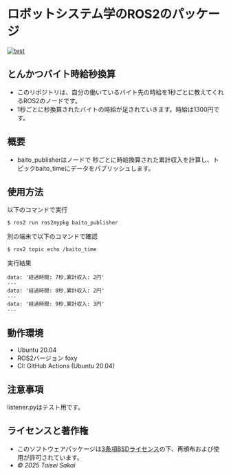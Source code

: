 # ロボットシステム学のROS2のパッケージ
[![test](https://github.com/sakaitai/ros2mypkg/actions/workflows/test.yml/badge.svg)](https://github.com/sakaitai/ros2mypkg/actions/workflows/test.yml)
## とんかつバイト時給秒換算
- このリポジトリは、自分の働いているバイト先の時給を1秒ごとに教えてくれるROS2のノードです。
- 1秒ごとに秒換算されたバイトの時給が足されていきます。時給は1300円です。

## 概要
- baito_publisherはノードで
秒ごとに時給換算された累計収入を計算し、トピックbaito_timeにデータをパブリッシュします。

## 使用方法
以下のコマンドで実行

```
$ ros2 run ros2mypkg baito_publisher
```
別の端末で以下のコマンドで確認

```
$ ros2 topic echo /baito_time
```

実行結果

```
data: '経過時間: 7秒,累計収入: 2円'
---
data: '経過時間: 8秒,累計収入: 2円'
---
data: '経過時間: 9秒,累計収入: 3円'
---
```

## 動作環境
- Ubuntu 20.04
- ROS2バージョン foxy
- CI: GitHub Actions (Ubuntu 20.04)
  

## 注意事項
listener.pyはテスト用です。

## ライセンスと著作権
- このソフトウェアパッケージは[3条項BSDライセンス](https://github.com/sakaitai/ros2mypkg/blob/main/LICENSE)の下、再頒布および使用が許可されています。
-  *© 2025 Taisei Sakai*
